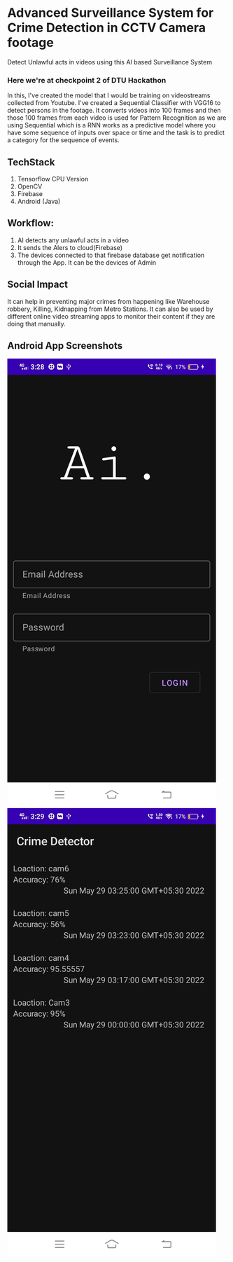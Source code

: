 # Advanced Surveillance System for Crime Detection in CCTV Camera footage

Detect Unlawful acts in videos using this AI based Surveillance System

### Here we're at checkpoint 2 of DTU Hackathon

In this, I've created the model that I would be training on videostreams collected from Youtube. I've created a Sequential Classifier with VGG16 to detect persons in the footage. It converts videos into 100 frames and then those 100 frames from each video is used for Pattern Recognition as we are using Sequential which is a RNN works as a predictive model where you have some sequence of inputs over space or time and the task is to predict a category for the sequence of events.

## TechStack
1. Tensorflow CPU Version
2. OpenCV
3. Firebase
4. Android (Java)

## Workflow:
1. AI detects any unlawful acts in a video
2. It sends the Alers to cloud(Firebase)
3. The devices connected to that firebase database get notification through the App. It can be the devices of Admin

## Social Impact

It can help in preventing major crimes from happening like Warehouse robbery, Killing, Kidnapping from Metro Stations. It can also be used by different online video streaming apps to monitor their content if they are doing that manually.

## Android App Screenshots
![Login](https://github.com/yuvrajjsingh0/Advanced-Surveillance-System-Crime-Detection-in-CCTV-Camera-footage/blob/checkpoint-3/Images/1.jpg)
![Alerts](https://github.com/yuvrajjsingh0/Advanced-Surveillance-System-Crime-Detection-in-CCTV-Camera-footage/blob/checkpoint-3/Images/2.jpg)
